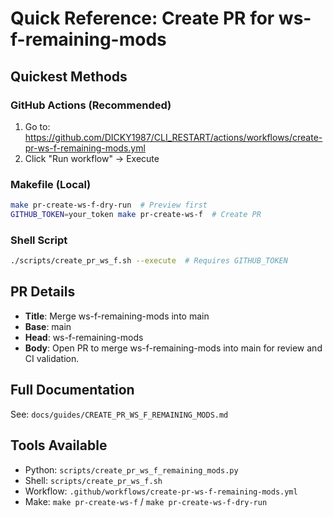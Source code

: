 # Quick Reference: Create PR for ws-f-remaining-mods

## Quickest Methods

### GitHub Actions (Recommended)
1. Go to: https://github.com/DICKY1987/CLI_RESTART/actions/workflows/create-pr-ws-f-remaining-mods.yml
2. Click "Run workflow" → Execute

### Makefile (Local)
```bash
make pr-create-ws-f-dry-run  # Preview first
GITHUB_TOKEN=your_token make pr-create-ws-f  # Create PR
```

### Shell Script
```bash
./scripts/create_pr_ws_f.sh --execute  # Requires GITHUB_TOKEN
```

## PR Details
- **Title**: Merge ws-f-remaining-mods into main
- **Base**: main
- **Head**: ws-f-remaining-mods
- **Body**: Open PR to merge ws-f-remaining-mods into main for review and CI validation.

## Full Documentation
See: `docs/guides/CREATE_PR_WS_F_REMAINING_MODS.md`

## Tools Available
- Python: `scripts/create_pr_ws_f_remaining_mods.py`
- Shell: `scripts/create_pr_ws_f.sh`
- Workflow: `.github/workflows/create-pr-ws-f-remaining-mods.yml`
- Make: `make pr-create-ws-f` / `make pr-create-ws-f-dry-run`
